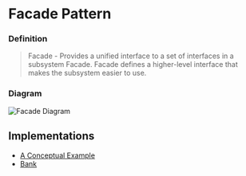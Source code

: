 # Facade Pattern
### Definition
> Facade - Provides a unified interface to a set of interfaces in a subsystem Facade. Facade defines a higher-level interface that makes the subsystem easier to use.

### Diagram
![Facade Diagram](https://user-images.githubusercontent.com/30439829/151078519-1da726bf-09c4-47f3-af84-eccb0e48d2a9.png)

## Implementations
- [A Conceptual Example](https://github.com/JoseAndresHV/design-patterns/tree/master/Facade/ConceptualFacade)
- [Bank](https://github.com/JoseAndresHV/design-patterns/tree/master/Facade/BankFacade)
